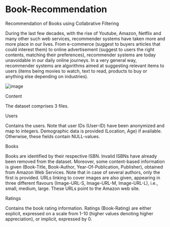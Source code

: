 # Book-Recommendation
Recommendation of Books using Collabrative Filtering

During the last few decades, with the rise of Youtube, Amazon, Netflix and many other such web services, recommender systems have taken more and more place in our lives. From e-commerce (suggest to buyers articles that could interest them) to online advertisement (suggest to users the right contents, matching their preferences), recommender systems are today unavoidable in our daily online journeys.
In a very general way, recommender systems are algorithms aimed at suggesting relevant items to users (items being movies to watch, text to read, products to buy or anything else depending on industries).



![image](https://user-images.githubusercontent.com/65494424/172319157-fa6454b1-a4e6-4484-afc8-ea0205221009.png)



Content

The dataset comprises 3 files.

Users

Contains the users. Note that user IDs (User-ID) have been anonymized and map to integers. Demographic data is provided (Location, Age) if available. Otherwise, these fields contain NULL-values.

Books

Books are identified by their respective ISBN. Invalid ISBNs have already been removed from the dataset. Moreover, some content-based information is given (Book-Title, Book-Author, Year-Of-Publication, Publisher), obtained from Amazon Web Services. Note that in case of several authors, only the first is provided. URLs linking to cover images are also given, appearing in three different flavours (Image-URL-S, Image-URL-M, Image-URL-L), i.e., small, medium, large. These URLs point to the Amazon web site.

Ratings

Contains the book rating information. Ratings (Book-Rating) are either explicit, expressed on a scale from 1-10 (higher values denoting higher appreciation), or implicit, expressed by 0.

